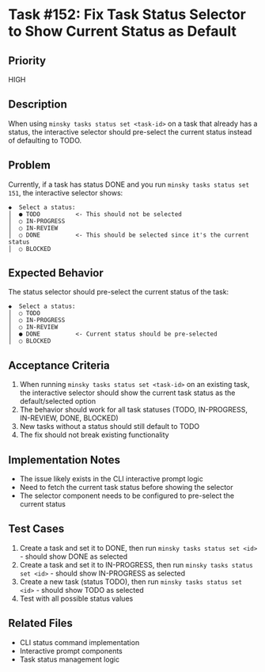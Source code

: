 # Task #152: Fix Task Status Selector to Show Current Status as Default

## Priority

HIGH

## Description

When using `minsky tasks status set <task-id>` on a task that already has a status, the interactive selector should pre-select the current status instead of defaulting to TODO.

## Problem

Currently, if a task has status DONE and you run `minsky tasks status set 151`, the interactive selector shows:

```
◆  Select a status:
│  ● TODO          <- This should not be selected
│  ○ IN-PROGRESS
│  ○ IN-REVIEW
│  ○ DONE          <- This should be selected since it's the current status
│  ○ BLOCKED
```

## Expected Behavior

The status selector should pre-select the current status of the task:

```
◆  Select a status:
│  ○ TODO
│  ○ IN-PROGRESS
│  ○ IN-REVIEW
│  ● DONE          <- Current status should be pre-selected
│  ○ BLOCKED
```

## Acceptance Criteria

1. When running `minsky tasks status set <task-id>` on an existing task, the interactive selector should show the current task status as the default/selected option
2. The behavior should work for all task statuses (TODO, IN-PROGRESS, IN-REVIEW, DONE, BLOCKED)
3. New tasks without a status should still default to TODO
4. The fix should not break existing functionality

## Implementation Notes

- The issue likely exists in the CLI interactive prompt logic
- Need to fetch the current task status before showing the selector
- The selector component needs to be configured to pre-select the current status

## Test Cases

1. Create a task and set it to DONE, then run `minsky tasks status set <id>` - should show DONE as selected
2. Create a task and set it to IN-PROGRESS, then run `minsky tasks status set <id>` - should show IN-PROGRESS as selected
3. Create a new task (status TODO), then run `minsky tasks status set <id>` - should show TODO as selected
4. Test with all possible status values

## Related Files

- CLI status command implementation
- Interactive prompt components
- Task status management logic
